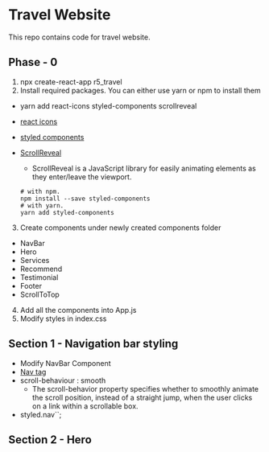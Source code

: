 # Travel Website 

This repo contains code for travel website.

## Phase - 0 
1. npx create-react-app r5_travel
2. Install required packages. You can either use yarn or npm to install them
  - yarn add react-icons styled-components scrollreveal 
  - [react icons](https://react-icons.github.io/react-icons/)
  - [styled components](https://styled-components.com/)
  - [ScrollReveal](npmjs.com/package/scrollreveal)
    - ScrollReveal is a JavaScript library for easily animating elements as they enter/leave the viewport.

    ```
    # with npm.
    npm install --save styled-components
    # with yarn.
    yarn add styled-components
    ```
3. Create components under newly created components folder
  - NavBar
  - Hero
  - Services
  - Recommend
  - Testimonial
  - Footer
  - ScrollToTop

4. Add all the components into App.js
5. Modify styles in index.css

## Section 1 - Navigation bar styling 

- Modify NavBar Component 
- [Nav tag](https://react-bootstrap.github.io/components/navs/)
- scroll-behaviour : smooth
  - The scroll-behavior property specifies whether to smoothly animate the scroll position, instead of a straight jump, when the user clicks on a link within a scrollable box.
- styled.nav``;

## Section 2 - Hero